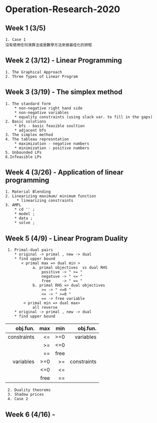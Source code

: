 # Operation-Research-2020
## Week 1 (3/5)
    1. Case 1
    沒有使用任何演算法或是數學方法來做最佳化的排程
## Week 2 (3/12) - Linear Programming
    1. The Graphical Approach
    2. Three Types of Linear Program     
## Week 3 (3/19) - The simplex method
    1. The standard form
        * non-negative right hand side
        * non-negative variables
        * equality constraints (using slack var. to fill in the gaps)
    2. Basic solutions
        * bfs - basic feasible soultion 
        * adjacent bfs
    3. The simplex method
    4. The tableau represntation
        * maximization - negative numbers
        * minimization - positive numbers
    5. Unbounded LPs
    6.Infeasible LPs
## Week 4 (3/26) - Application of linear programming
    1. Material Blending
    2. Linearizing maximum/ minimum function
         * linearizing constraints
    3. AMPL
        * cd '' ;
        * model ;
        * data ;
        * solve ;

## Week 5 (4/9) - Linear Program Duality
     1. Primal-dual pairs
        * original -> primal , new -> dual
        * find upper bound
           < primal max => dual min >
                a. primal objectives  vs dual RHS
                    positive -> " >= " 
                    negatuve -> " <= "
                    free     -> " == "
                b. primal RHS => dual objectives
                    >= -> " <=0 "
                    <= -> " >=0 "
                    == -> free variable
            < primal min => dual max>
                all reverse
        * original -> primal , new -> dual
        * find upper bound
| obj.fun. | max | min | obj.fun. |
|---------:|----:|----:|---------:|
| constraints | <= | >=0 | variables |
|             | >= | <=0 |           |
|             | == | free |          |
| variables   | >=0 | >= | constraints |
|             | <=0 | <= |             |
|             | free | == |            |

     2. Duality theorems
     3. Shadow prices
     4. Case 2

## Week 6 (4/16) -
